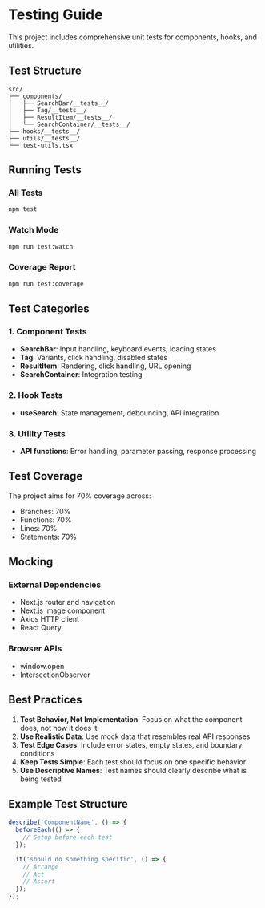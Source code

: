 # Testing Guide

This project includes comprehensive unit tests for components, hooks, and utilities.

## Test Structure

```
src/
├── components/
│   ├── SearchBar/__tests__/
│   ├── Tag/__tests__/
│   ├── ResultItem/__tests__/
│   └── SearchContainer/__tests__/
├── hooks/__tests__/
├── utils/__tests__/
└── test-utils.tsx
```

## Running Tests

### All Tests
```bash
npm test
```

### Watch Mode
```bash
npm run test:watch
```

### Coverage Report
```bash
npm run test:coverage
```

## Test Categories

### 1. Component Tests
- **SearchBar**: Input handling, keyboard events, loading states
- **Tag**: Variants, click handling, disabled states
- **ResultItem**: Rendering, click handling, URL opening
- **SearchContainer**: Integration testing

### 2. Hook Tests
- **useSearch**: State management, debouncing, API integration

### 3. Utility Tests
- **API functions**: Error handling, parameter passing, response processing

## Test Coverage

The project aims for 70% coverage across:
- Branches: 70%
- Functions: 70%
- Lines: 70%
- Statements: 70%

## Mocking

### External Dependencies
- Next.js router and navigation
- Next.js Image component
- Axios HTTP client
- React Query

### Browser APIs
- window.open
- IntersectionObserver

## Best Practices

1. **Test Behavior, Not Implementation**: Focus on what the component does, not how it does it
2. **Use Realistic Data**: Use mock data that resembles real API responses
3. **Test Edge Cases**: Include error states, empty states, and boundary conditions
4. **Keep Tests Simple**: Each test should focus on one specific behavior
5. **Use Descriptive Names**: Test names should clearly describe what is being tested

## Example Test Structure

```typescript
describe('ComponentName', () => {
  beforeEach(() => {
    // Setup before each test
  });

  it('should do something specific', () => {
    // Arrange
    // Act
    // Assert
  });
});
```
